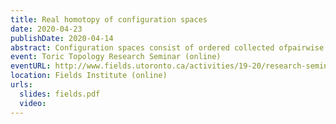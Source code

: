 ```yaml
---
title: Real homotopy of configuration spaces
date: 2020-04-23
publishDate: 2020-04-14
abstract: Configuration spaces consist of ordered collected ofpairwise distinct points in a given manifold. In this talk, I will present several algebraic models for the real/rational homotopy types of (possibly framed) configuration spaces. These models canbe used to establish real/rational homotopy invariance of configuration spaces under dimensionality and connectivity assumptions. Moreover, the collection of all configuration spacesof a given manifold has the structure of a right module over some version of the little disks operad, and the algebraic models are compatible with this extra structure. The proofs all use ideas from the theory of operads, namely Kontsevich's proof of the formality of the little disks operad and – for oriented surfaces – Tamarkin's proof of the formality of the little 2-disks operad.(Based on joint works with Campos, Ducoulombier, Lambrechts, and Willwacher.)
event: Toric Topology Research Seminar (online)
eventURL: http://www.fields.utoronto.ca/activities/19-20/research-seminar
location: Fields Institute (online)
urls:
  slides: fields.pdf
  video:
---
```

